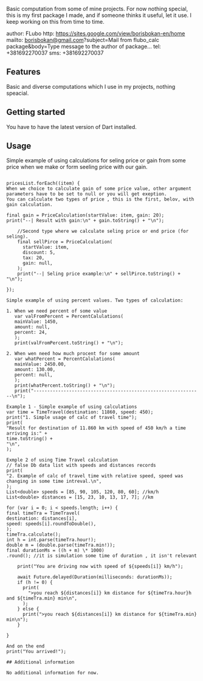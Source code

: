 <!--
This README describes the package. If you publish this package to pub.dev,
this README's contents appear on the landing page for your package.

For information about how to write a good package README, see the guide for
[writing package pages](https://dart.dev/tools/pub/writing-package-pages).

For general information about developing packages, see the Dart guide for
[creating packages](https://dart.dev/guides/libraries/create-packages)
and the Flutter guide for
[developing packages and plugins](https://flutter.dev/to/develop-packages).
-->

Basic computation from some of mine projects. For now nothing special, this is my first package I made, and if someone thinks it useful, let it use. I keep working on this from time to time.

author: FLubo
http: https://sites.google.com/view/borisbokan-en/home
mailto: borisbokan@gmail.com?subject=Mail from flubo_calc package&body=Type message to the author of package...
tel: +381692270037
sms: +381692270037

## Features

Basic and diverse computations which I use in my projects, nothing speacial.

## Getting started

You have to have the latest version of Dart installed.

## Usage

Simple example of using calculations for seling price or gain from some price when we make or form seeling price with our gain.

```List<double> pricesList = [1890.0, 560.0, 780.0, 256.0, 1450.0];

pricesList.forEach((item) {
When we choice to calculate gain of some price value, other argument parameters have to be set to null or you will get exeption.
You can calculate two types of price , this is the first, belov, with gain calculation.

final gain = PriceCalculation(startValue: item, gain: 20);
print("--| Result with gain:\n" + gain.toString() + "\n");

    //Second type where we calculate seling price or end price (for seling).
    final sellPirce = PriceCalculation(
      startValue: item,
      discount: 5,
      tax: 20,
      gain: null,
    );
    print("--| Seling price example:\n" + sellPirce.toString() + "\n");

});

Simple example of using percent values. Two types of calculation:

1. When we need percent of some value
   var valFromPercent = PercentCalulations(
   mainValue: 1450,
   amount: null,
   percent: 24,
   );
   print(valFromPercent.toString() + "\n");

2. When wen need how much procent for some amount
   var whatPercent = PercentCalulations(
   mainValue: 2450.00,
   amount: 130.00,
   percent: null,
   );
   print(whatPercent.toString() + "\n");
   print("--------------------------------------------------------------\n");

Example 1 - Simple example of using calculations
var time = TimeTravel(destination: 11860, speed: 450);
print("1. Simple usage of calc of travel time");
print(
"Result for destination of 11.860 km with speed of 450 km/h a time arriving is:" +
time.toString() +
"\n",
);

Exmple 2 of using Time Travel calculation
// false Db data list with speeds and distances records
print(
"2. Example of calc of travel time with relative speed, speed was changing in some time intreval.\n",
);
List<double> speeds = [85, 90, 105, 120, 80, 60]; //km/h
List<double> distances = [15, 23, 10, 13, 17, 7]; //km

for (var i = 0; i < speeds.length; i++) {
final timeTra = TimeTravel(
destination: distances[i],
speed: speeds[i].roundToDouble(),
);
timeTra.calculate();
int h = int.parse(timeTra.hour!);
double m = (double.parse(timeTra.min!));
final durationMs = ((h + m) \* 1000)
.round(); //it is simulation some time of duration , it isn't relevant

    print("You are driving now with speed of ${speeds[i]} km/h");

    await Future.delayed(Duration(milliseconds: durationMs));
    if (h != 0) {
      print(
        ">you reach ${distances[i]} km distance for ${timeTra.hour}h and ${timeTra.min} min\n",
      );
    } else {
      print(">you reach ${distances[i]} km distance for ${timeTra.min} min\n");
    }

}

And on the end
print("You arrived!");

## Additional information

No additional information for now.
```
